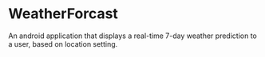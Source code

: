 WeatherForcast
==============
An android application that displays a real-time 7-day weather prediction to a user, based on location setting.
